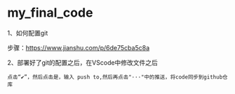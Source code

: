 # my_final_code

1、如何配置git

步骤：https://www.jianshu.com/p/6de75cba5c8a

2、部署好了git的配置之后，在VScode中修改文件之后

```
点击“✔”，然后点击是，输入 push to,然后再点击"···"中的推送，将code同步到github仓库
```

